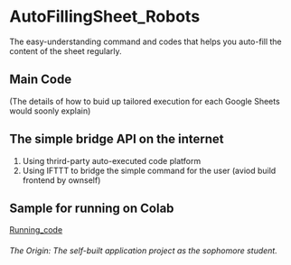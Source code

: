 # AutoFillingSheet_Robots
The easy-understanding command and codes that helps you auto-fill the content of the sheet regularly.

## Main Code
(The details of how to buid up tailored execution for each Google Sheets would soonly explain)

## The simple bridge API on the internet
1. Using thrird-party auto-executed code platform
2. Using IFTTT to bridge the simple command for the user (aviod build frontend by ownself)

## Sample for running on Colab
[Running_code]([https://colab.research.google.com/drive/1j7jVwYh1d6s9sEXSuV1Z0-kl9Ndcvi7-?usp=sharing])


###### The Origin: The self-built application project as the sophomore student. 
